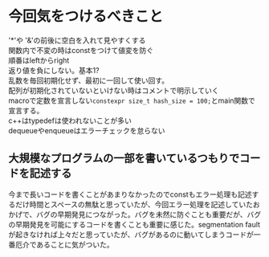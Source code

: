 # 今回気をつけるべきこと
'*'や '&'の前後に空白を入れて見やすくする  
関数内で不変の時はconstをつけて値変を防ぐ  
順番はleftからright  
返り値を負にしない。基本1?  
乱数を毎回初期化せず、最初に一回して使い回す。  
配列が初期化されていないといけない時はコメントで明示していく  
macroで定数を宣言しない`constexpr size_t hash_size = 100;`とmain関数で宣言する。  
c++はtypedefは使われないことが多い  
dequeueやenqueueはエラーチェックを怠らない  
## 大規模なプログラムの一部を書いているつもりでコードを記述する  
今まで長いコードを書くことがあまりなかったのでconstもエラー処理も記述するだけ時間とスペースの無駄と思っていたが、今回エラー処理を記述していたおかげで、バグの早期発見につながった。バグを未然に防ぐことも重要だが、バグの早期発見を可能にするコードを書くことも重要に感じた。segmentation faultが起きなければ上々だと思っていたが、バグがあるのに動いてしまうコードが一番厄介であることに気がついた。

